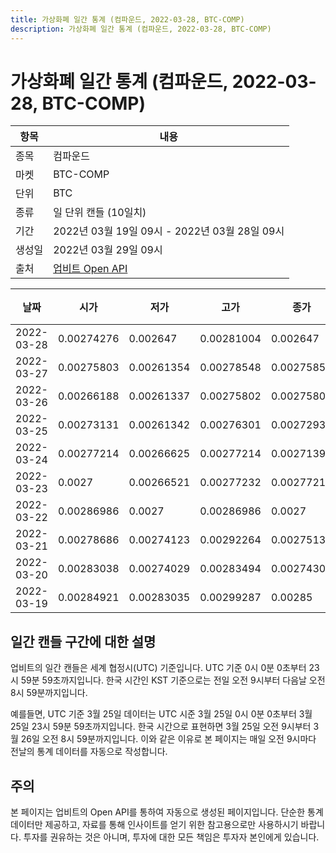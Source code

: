 ```yaml
---
title: 가상화폐 일간 통계 (컴파운드, 2022-03-28, BTC-COMP)
description: 가상화폐 일간 통계 (컴파운드, 2022-03-28, BTC-COMP)
---
```



가상화폐 일간 통계 (컴파운드, 2022-03-28, BTC-COMP)
===

|항목|내용|
|--|--|
|종목|컴파운드|
|마켓|BTC-COMP|
|단위|BTC|
|종류|일 단위 캔들 (10일치)|
|기간|2022년 03월 19일 09시 - 2022년 03월 28일 09시|
|생성일|2022년 03월 29일 09시|
|출처|[업비트 Open API](https://docs.upbit.com)|


|날짜|시가|저가|고가|종가|비고|
|--|--|--|--|--|--|
|2022-03-28|0.00274276|0.002647|0.00281004|0.002647|    |
|2022-03-27|0.00275803|0.00261354|0.00278548|0.00275857|    |
|2022-03-26|0.00266188|0.00261337|0.00275802|0.00275802|    |
|2022-03-25|0.00273131|0.00261342|0.00276301|0.00272932|    |
|2022-03-24|0.00277214|0.00266625|0.00277214|0.00271394|    |
|2022-03-23|0.0027|0.00266521|0.00277232|0.00277213|    |
|2022-03-22|0.00286986|0.0027|0.00286986|0.0027|    |
|2022-03-21|0.00278686|0.00274123|0.00292264|0.00275135|    |
|2022-03-20|0.00283038|0.00274029|0.00283494|0.00274309|    |
|2022-03-19|0.00284921|0.00283035|0.00299287|0.00285|    |


일간 캔들 구간에 대한 설명
---


업비트의 일간 캔들은 세계 협정시(UTC) 기준입니다. 
UTC 기준 0시 0분 0초부터 23시 59분 59초까지입니다. 
한국 시간인 KST 기준으로는 전일 오전 9시부터 다음날 오전 8시 59분까지입니다. 


예를들면, UTC 기준 3월 25일 데이터는 UTC 시준 3월 25일 0시 0분 0초부터 3월 25일 23시 59분 59초까지입니다. 
한국 시간으로 표현하면 3월 25일 오전 9시부터 3월 26일 오전 8시 59분까지입니다. 
이와 같은 이유로 본 페이지는 매일 오전 9시마다 전날의 통계 데이터를 자동으로 작성합니다. 


주의
---


본 페이지는 업비트의 Open API를 통하여 자동으로 생성된 페이지입니다. 
단순한 통계 데이터만 제공하고, 자료를 통해 인사이트를 얻기 위한 참고용으로만 사용하시기 바랍니다. 
투자를 권유하는 것은 아니며, 투자에 대한 모든 책임은 투자자 본인에게 있습니다. 
